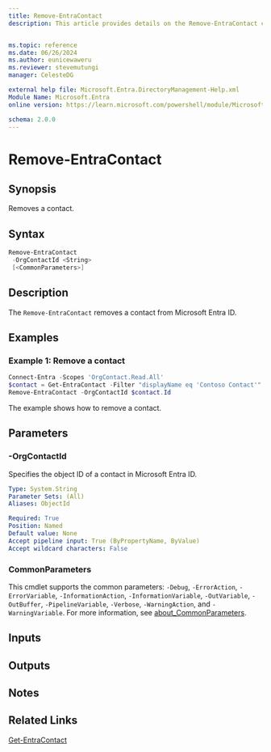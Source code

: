 ```yaml
---
title: Remove-EntraContact
description: This article provides details on the Remove-EntraContact command.


ms.topic: reference
ms.date: 06/26/2024
ms.author: eunicewaweru
ms.reviewer: stevemutungi
manager: CelesteDG

external help file: Microsoft.Entra.DirectoryManagement-Help.xml
Module Name: Microsoft.Entra
online version: https://learn.microsoft.com/powershell/module/Microsoft.Entra/Remove-EntraContact

schema: 2.0.0
---
```


# Remove-EntraContact

## Synopsis

Removes a contact.

## Syntax

```powershell
Remove-EntraContact
 -OrgContactId <String>
 [<CommonParameters>]
```

## Description

The `Remove-EntraContact` removes a contact from Microsoft Entra ID.

## Examples

### Example 1: Remove a contact

```powershell
Connect-Entra -Scopes 'OrgContact.Read.All'
$contact = Get-EntraContact -Filter "displayName eq 'Contoso Contact'"
Remove-EntraContact -OrgContactId $contact.Id
```

The example shows how to remove a contact.

## Parameters

### -OrgContactId

Specifies the object ID of a contact in Microsoft Entra ID.

```yaml
Type: System.String
Parameter Sets: (All)
Aliases: ObjectId

Required: True
Position: Named
Default value: None
Accept pipeline input: True (ByPropertyName, ByValue)
Accept wildcard characters: False
```

### CommonParameters

This cmdlet supports the common parameters: `-Debug`, `-ErrorAction`, `-ErrorVariable`, `-InformationAction`, `-InformationVariable`, `-OutVariable`, `-OutBuffer`, `-PipelineVariable`, `-Verbose`, `-WarningAction`, and `-WarningVariable`. For more information, see [about_CommonParameters](https://go.microsoft.com/fwlink/?LinkID=113216).

## Inputs

## Outputs

## Notes

## Related Links

[Get-EntraContact](Get-EntraContact.md)
